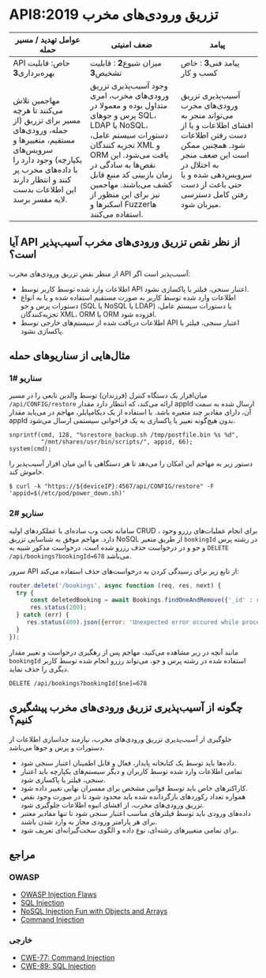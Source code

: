 # API8:2019 تزریق ورودی‌های مخرب

|عوامل تهدید / مسیر حمله | ضعف امنیتی | پیامد |
| - | - | - |
| API خاص: قابلیت بهره‌برداری**3** | میزان شیوع**2** : قابلیت تشخیص**3** | پیامد فنی**3** : خاص کسب و کار |
| مهاجمین تلاش می‌کنند تا هرچه مسیر‌ برای تزریق (از جمله، ورودی‌های مستقیم، متغییرها و سرویس‌های یکپارچه) وجود دارد را با داده‌های مخرب پر کنند و انتظار دارند این اطلاعات بدست لایه مفسر برسد.| وجود ‌آسیب‌پذیری تزریق ورودی‌های مخرب، امری متداول بوده و معمولا در پرس و جو‌های SQL، LDAP یا NoSQL، دستورات سیستم عامل، تجزیه کنندگان  XML و ORM یافت می‌شود.  این نقص‌ها به سادگی در زمان بازبینی کد منبع قابل کشف می‌باشند. مهاجمین نیز برای این منظور از اسکنرها و Fuzzerها استفاده می‌کنند. | ‌آسیب‌پذیری تزریق ورودی‌های مخرب می‌تواند منجر به افشای اطلاعات و یا از دست رفتن اطلاعات شود. همچنین ممکن است این ضعف منجر به اختلال در سرویس‌دهی شده و یا حتی باعث از دست رفتن کامل دسترسی میزبان شود.

## آیا API از نظر نقص تزریق  ورودی‌های مخرب آسیب‌پذیر است؟

از منظر نقصِ تزریق ورودی‌های مخرب API ‌آسیب‌پذیر است اگر:

* اطلاعات وارد شده توسط کاربر توسط API اعتبار سنجی، فیلتر یا پاکسازی نشود.
* اطلاعات وارد شده توسط کاربر به صورت مستقیم استفاده شده و یا به انواع دستورات پرس و جو (SQL یا NoSQL یا LDAP) یا دستورات سیستم عامل، تجزیه‌کنندگان XML، ORM  یا ORM  افزوده شود.
* اطلاعات دریافت شده از سیستم‌های خارجی توسط API اعتبار سنجی، فیلتر یا پاکسازی نشود.



## مثال‌هایی از سناریوهای حمله

### سناریو #1

میان‌افزار یک دستگاه کنترل (فرزندان) توسط والدین تابعی را در مسیر `/api/CONFIG/restore` ارائه می‌کند،  که انتظار دارد مقدار appId ارسال شده به سمت آن، دارای مقادیر چند متغیره باشد. با استفاده از یک دیکامپایلر، مهاجم در می‌یابد مقدار appId بدون هیچ‌گونه تغییر یا پاکسازی‌ به یک فراخوانی سیستمی  ارسال می‌شود.

```
snprintf(cmd, 128, "%srestore_backup.sh /tmp/postfile.bin %s %d",
         "/mnt/shares/usr/bin/scripts/", appid, 66);
system(cmd);
```

دستور زیر به مهاجم این امکان را می‌دهد تا هر دستگاهی با این میان افزار ‌آسیب‌پذیر را خاموش کند.

```
$ curl -k "https://${deviceIP}:4567/api/CONFIG/restore" -F 'appid=$(/etc/pod/power_down.sh)'
```

### سناریو #2

سامانه تحت وب ساده‌ای با عملکرد‌های اولیه CRUD ، برای انجام عملیات‌های رزرو وجود دارد. مهاجم موفق به شناسایی تزریق NoSQL از طریق متغیر `bookingId` در رشته پرس و جو و در درخواست حذف رزرو شده است. درخواست مذکور شبیه به `DELETE /api/bookings?bookingId=678` می‌باشد.

سرور API از تابع زیر برای رسیدگی کردن به درخواست‌های حذف استفاده می‌کند:

```javascript
router.delete('/bookings', async function (req, res, next) {
  try {
      const deletedBooking = await Bookings.findOneAndRemove({'_id' : req.query.bookingId});
      res.status(200);
  } catch (err) {
     res.status(400).json({error: 'Unexpected error occured while processing a request'});
  }
});
```
مانند آنچه در زیر مشاهده می‌کنید، مهاجم پس از رهگیری درخواست و تغییر مقدار `bookingId` استفاده شده در رشته پرس و جو، می‌تواند رزرو انجام شده توسط کاربر دیگری را حذف نماید.

```
DELETE /api/bookings?bookingId[$ne]=678
```

## چگونه از آسیب‌پذیری تزریق ورودی‌های مخرب پیشگیری کنیم؟

جلوگیری از ‌آسیب‌پذیری تزریق ورودی‌های مخرب، نیازمند جداسازی اطلاعات از دستورات و پرس و جو‌ها می‌باشد.

* داده‌ها باید توسط یک کتابخانه پایدار، فعال و قابل اطمینان اعتبار سنجی شود.
* تمامی اطلاعات وارد شده توسط کاربران و دیگر سیستم‌های یکپارچه باید اعتبار سنجی، فیلتر یا پاکسازی شود.
* کاراکترهای خاص باید توسط قوانین مشخص برای مفسران نهایی تغییر داده شود.
* همواره تعداد رکوردهای بازگردانده شده باید محدود شود تا در صورت وجود نقص تزریق ورودی‌های مخرب، از افشای انبوه اطلاعات جلوگیری شود.
* داده‌های ورودی باید توسط فیلترهای مناسب اعتبار سنجی شود تا تنها مقادیر معتبر برای هر پارامتر ورودی مجاز به وارد شدن باشند. 
* برای تمامی متغییر‌های رشته‌ای، نوع داده و الگوی سخت‌گیرانه‌ای تعریف شود.

## مراجع

### OWASP

* [OWASP Injection Flaws][1]
* [SQL Injection][2]
* [NoSQL Injection Fun with Objects and Arrays][3]
* [Command Injection][4]

### خارجی

* [CWE-77: Command Injection][5]
* [CWE-89: SQL Injection][6]

[1]: https://www.owasp.org/index.php/Injection_Flaws
[2]: https://www.owasp.org/index.php/SQL_Injection
[3]: https://www.owasp.org/images/e/ed/GOD16-NOSQL.pdf
[4]: https://www.owasp.org/index.php/Command_Injection
[5]: https://cwe.mitre.org/data/definitions/77.html
[6]: https://cwe.mitre.org/data/definitions/89.html
